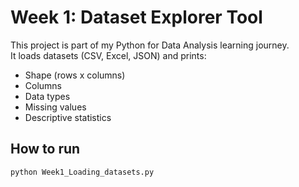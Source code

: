 # Week 1: Dataset Explorer Tool

This project is part of my Python for Data Analysis learning journey.  
It loads datasets (CSV, Excel, JSON) and prints:
- Shape (rows x columns)
- Columns
- Data types
- Missing values
- Descriptive statistics

## How to run
```bash
python Week1_Loading_datasets.py
